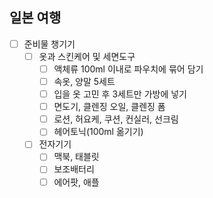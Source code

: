 ## 일본 여행
- [ ] 준비물 챙기기
	- [ ] 옷과 스킨케어 및 세면도구
		- [ ] 액체류 100ml 이내로 파우치에 묶어 담기
		- [ ] 속옷, 양말 5세트
		- [ ] 입을 옷 고민 후 3세트만 가방에 넣기
		- [ ] 면도기, 클렌징 오일, 클렌징 폼
		- [ ] 로션, 허요케, 쿠션, 컨실러, 선크림
		- [ ] 헤어토닉(100ml 옮기기)
	- [ ] 전자기기
		- [ ] 맥북, 태블릿
		- [ ] 보조배터리
		- [ ] 에어팟, 애플